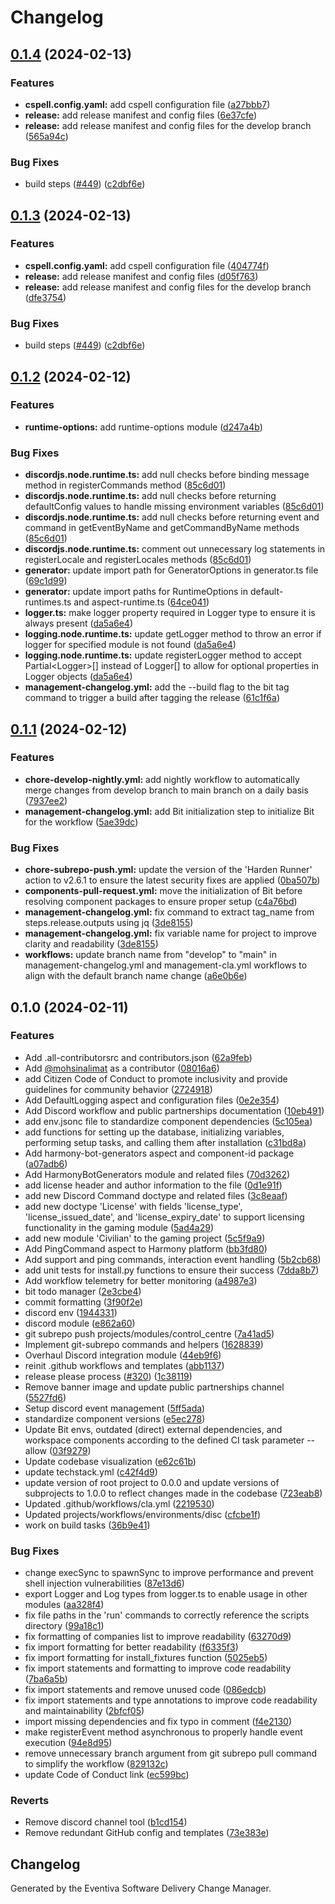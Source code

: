 # Changelog

## [0.1.4](https://github.com/Eventiva/Eventiva/compare/eventiva-v0.1.3...eventiva-v0.1.4) (2024-02-13)


### Features

* **cspell.config.yaml:** add cspell configuration file ([a27bbb7](https://github.com/Eventiva/Eventiva/commit/a27bbb72c89878efd73eae39d5a57f5df602d647))
* **release:** add release manifest and config files ([6e37cfe](https://github.com/Eventiva/Eventiva/commit/6e37cfeb91a3c20df1237924f7cf1c404bd13831))
* **release:** add release manifest and config files for the develop branch ([565a94c](https://github.com/Eventiva/Eventiva/commit/565a94c8f28bf0960536377927cc5df524219121))


### Bug Fixes

* build steps ([#449](https://github.com/Eventiva/Eventiva/issues/449)) ([c2dbf6e](https://github.com/Eventiva/Eventiva/commit/c2dbf6ed88d8e71b96a670bd564a1bb30e384072))

## [0.1.3](https://github.com/Eventiva/Eventiva/compare/eventiva-v0.1.2...eventiva-v0.1.3) (2024-02-13)


### Features

* **cspell.config.yaml:** add cspell configuration file ([404774f](https://github.com/Eventiva/Eventiva/commit/404774f6c03f2705963ec3180a9c245cf590638d))
* **release:** add release manifest and config files ([d05f763](https://github.com/Eventiva/Eventiva/commit/d05f763263299756710beee0560c6cf93f2cd8e3))
* **release:** add release manifest and config files for the develop branch ([dfe3754](https://github.com/Eventiva/Eventiva/commit/dfe3754ec3a5fc8f463e902345dc3bab0c0d6f1d))


### Bug Fixes

* build steps ([#449](https://github.com/Eventiva/Eventiva/issues/449)) ([c2dbf6e](https://github.com/Eventiva/Eventiva/commit/c2dbf6ed88d8e71b96a670bd564a1bb30e384072))

## [0.1.2](https://github.com/Eventiva/Eventiva/compare/eventiva-v0.1.1...eventiva-v0.1.2) (2024-02-12)


### Features

* **runtime-options:** add runtime-options module ([d247a4b](https://github.com/Eventiva/Eventiva/commit/d247a4ba98605277f10f6cebdd6d24545e8face5))


### Bug Fixes

* **discordjs.node.runtime.ts:** add null checks before binding message method in registerCommands method ([85c6d01](https://github.com/Eventiva/Eventiva/commit/85c6d01abdba2377fe7feb3d8cbaafc27e0337a5))
* **discordjs.node.runtime.ts:** add null checks before returning defaultConfig values to handle missing environment variables ([85c6d01](https://github.com/Eventiva/Eventiva/commit/85c6d01abdba2377fe7feb3d8cbaafc27e0337a5))
* **discordjs.node.runtime.ts:** add null checks before returning event and command in getEventByName and getCommandByName methods ([85c6d01](https://github.com/Eventiva/Eventiva/commit/85c6d01abdba2377fe7feb3d8cbaafc27e0337a5))
* **discordjs.node.runtime.ts:** comment out unnecessary log statements in registerLocale and registerLocales methods ([85c6d01](https://github.com/Eventiva/Eventiva/commit/85c6d01abdba2377fe7feb3d8cbaafc27e0337a5))
* **generator:** update import path for GeneratorOptions in generator.ts file ([69c1d99](https://github.com/Eventiva/Eventiva/commit/69c1d99b29d52bc884846860a6bf4ad565134cd8))
* **generator:** update import paths for RuntimeOptions in default-runtimes.ts and aspect-runtime.ts ([64ce041](https://github.com/Eventiva/Eventiva/commit/64ce041fedaea018b98070247ec8e7d6459f3efb))
* **logger.ts:** make logger property required in Logger type to ensure it is always present ([da5a6e4](https://github.com/Eventiva/Eventiva/commit/da5a6e4ec33c452c5917815162aeffb9f32bd2ba))
* **logging.node.runtime.ts:** update getLogger method to throw an error if logger for specified module is not found ([da5a6e4](https://github.com/Eventiva/Eventiva/commit/da5a6e4ec33c452c5917815162aeffb9f32bd2ba))
* **logging.node.runtime.ts:** update registerLogger method to accept Partial&lt;Logger&gt;[] instead of Logger[] to allow for optional properties in Logger objects ([da5a6e4](https://github.com/Eventiva/Eventiva/commit/da5a6e4ec33c452c5917815162aeffb9f32bd2ba))
* **management-changelog.yml:** add the --build flag to the bit tag command to trigger a build after tagging the release ([61c1f6a](https://github.com/Eventiva/Eventiva/commit/61c1f6a4ebca38e4ed91fad17ab30719fdb5d973))

## [0.1.1](https://github.com/Eventiva/Eventiva/compare/eventiva-v0.1.0...eventiva-v0.1.1) (2024-02-12)


### Features

* **chore-develop-nightly.yml:** add nightly workflow to automatically merge changes from develop branch to main branch on a daily basis ([7937ee2](https://github.com/Eventiva/Eventiva/commit/7937ee2b6e2d73d1c5245c3e6e3076e8d229a836))
* **management-changelog.yml:** add Bit initialization step to initialize Bit for the workflow ([5ae39dc](https://github.com/Eventiva/Eventiva/commit/5ae39dc8e85173894b851816066bdf356329c7f0))


### Bug Fixes

* **chore-subrepo-push.yml:** update the version of the 'Harden Runner' action to v2.6.1 to ensure the latest security fixes are applied ([0ba507b](https://github.com/Eventiva/Eventiva/commit/0ba507b5cab27fd5fbef6185a237e260cfade366))
* **components-pull-request.yml:** move the initialization of Bit before resolving component packages to ensure proper setup ([c4a76bd](https://github.com/Eventiva/Eventiva/commit/c4a76bde3697b99afa11e79e8e168da4975b6ef9))
* **management-changelog.yml:** fix command to extract tag_name from steps.release.outputs using jq ([3de8155](https://github.com/Eventiva/Eventiva/commit/3de815529d98ea271fe43811ddf6692d56d53868))
* **management-changelog.yml:** fix variable name for project to improve clarity and readability ([3de8155](https://github.com/Eventiva/Eventiva/commit/3de815529d98ea271fe43811ddf6692d56d53868))
* **workflows:** update branch name from "develop" to "main" in management-changelog.yml and management-cla.yml workflows to align with the default branch name change ([a6e0b6e](https://github.com/Eventiva/Eventiva/commit/a6e0b6e8d91901870b2f0d3e0fe2fdaa58a41cd5))

## 0.1.0 (2024-02-11)


### Features

* Add .all-contributorsrc and contributors.json ([62a9feb](https://github.com/eventiva/eventiva/commit/62a9feb5a776fc31a3c49703fb5db0482e0df73f))
* Add [@mohsinalimat](https://github.com/mohsinalimat) as a contributor ([08016a6](https://github.com/eventiva/eventiva/commit/08016a6aa2885910c6f15d3c26004fb297ffb268))
* add Citizen Code of Conduct to promote inclusivity and provide guidelines for community behavior ([2724918](https://github.com/eventiva/eventiva/commit/2724918e5fc4325d17f7e66330914c9e43c8d932))
* Add DefaultLogging aspect and configuration files ([0e2e354](https://github.com/eventiva/eventiva/commit/0e2e354e5cdcd79c5e13c7f393639fe3b0be7783))
* Add Discord workflow and public partnerships documentation ([10eb491](https://github.com/eventiva/eventiva/commit/10eb49146ee8ca02a1bc5cf8ee2d5fba78b9a53c))
* add env.jsonc file to standardize component dependencies ([5c105ea](https://github.com/eventiva/eventiva/commit/5c105ead87bca3a7bad8265a2053b3cad177ccd6))
* add functions for setting up the database, initializing variables, performing setup tasks, and calling them after installation ([c31bd8a](https://github.com/eventiva/eventiva/commit/c31bd8aec8ee3b2c987991c88f6ee14096af552d))
* Add harmony-bot-generators aspect and component-id package ([a07adb6](https://github.com/eventiva/eventiva/commit/a07adb613bd191f2e1b895b7936d482b028060ce))
* Add HarmonyBotGenerators module and related files ([70d3262](https://github.com/eventiva/eventiva/commit/70d326278f70eeb8a8f19d7023bf8b1c53ac1a89))
* add license header and author information to the file ([0d1e91f](https://github.com/eventiva/eventiva/commit/0d1e91fd55fe1891f94fc5df3f70e84b09ef632a))
* add new Discord Command doctype and related files ([3c8eaaf](https://github.com/eventiva/eventiva/commit/3c8eaafa28ec2bb8b6adfb9e20cabeb00274a806))
* add new doctype 'License' with fields 'license_type', 'license_issued_date', and 'license_expiry_date' to support licensing functionality in the gaming module ([5ad4a29](https://github.com/eventiva/eventiva/commit/5ad4a292fea0ea98204aba6f6dcf2314b354249d))
* add new module 'Civilian' to the gaming project ([5c5f9a9](https://github.com/eventiva/eventiva/commit/5c5f9a9a1e1fbb7ad4d2dddbded39558c62afd73))
* Add PingCommand aspect to Harmony platform ([bb3fd80](https://github.com/eventiva/eventiva/commit/bb3fd80bf8239110b30f89ebc5e4aa73df83d597))
* Add support and ping commands, interaction event handling ([5b2cb68](https://github.com/eventiva/eventiva/commit/5b2cb68f9cc906c8fd402c2e1f68943f955c3a57))
* add unit tests for install.py functions to ensure their success ([7dda8b7](https://github.com/eventiva/eventiva/commit/7dda8b7afac29f94c94de113bfadf0f1b93f4f7a))
* Add workflow telemetry for better monitoring ([a4987e3](https://github.com/eventiva/eventiva/commit/a4987e3c6879b7aa0fd5e4dfa854dda71ff46e20))
* bit todo manager ([2e3cbe4](https://github.com/eventiva/eventiva/commit/2e3cbe4b205b19aa2dc7cba0edeb971e73c689b3))
* commit formatting ([3f90f2e](https://github.com/eventiva/eventiva/commit/3f90f2e4fe5a0a3830f551957660a586e44bfa74))
* discord env ([1944331](https://github.com/eventiva/eventiva/commit/1944331e665ff63739d1863d875a0659e740f88f))
* discord module ([e862a60](https://github.com/eventiva/eventiva/commit/e862a608d076314b232daf6f88f5def176789540))
* git subrepo push projects/modules/control_centre ([7a41ad5](https://github.com/eventiva/eventiva/commit/7a41ad55fb85b5f1b3b0f454b315662ce2d4e76c))
* Implement git-subrepo commands and helpers ([1628839](https://github.com/eventiva/eventiva/commit/16288396a0371e21f1dbdfab0ae6e338c0326121))
* Overhaul Discord integration module ([44eb9f6](https://github.com/eventiva/eventiva/commit/44eb9f6bc0c15097b1972a21dbe00fb638332850))
* reinit .github workflows and templates ([abb1137](https://github.com/eventiva/eventiva/commit/abb11374fd96077f61a5d7f58c91585d0c019df8))
* release please process ([#320](https://github.com/eventiva/eventiva/issues/320)) ([1c38119](https://github.com/eventiva/eventiva/commit/1c381194c332e6142c3ccfcda630fcea494efb4b))
* Remove banner image and update public partnerships channel ([5527fd6](https://github.com/eventiva/eventiva/commit/5527fd6904ba10a031b4e8a94df1548cd4597263))
* Setup discord event management ([5ff5ada](https://github.com/eventiva/eventiva/commit/5ff5ada0ea65eaff1fe83e6478ba29a627ff6513))
* standardize component versions ([e5ec278](https://github.com/eventiva/eventiva/commit/e5ec278eb20ffbf7c09412cede7addfcd0dca127))
* Update Bit envs, outdated (direct) external dependencies, and workspace components according to the defined CI task parameter --allow ([03f9279](https://github.com/eventiva/eventiva/commit/03f9279ebc9f77b8c36486355b43ec291b948afe))
* Update codebase visualization ([e62c61b](https://github.com/eventiva/eventiva/commit/e62c61bb86be9a11b41746bc52d99f9925909cc7))
* update techstack.yml ([c42f4d9](https://github.com/eventiva/eventiva/commit/c42f4d931a05bad5b56de22bd56961304dee5fcc))
* update version of root project to 0.0.0 and update versions of subprojects to 1.0.0 to reflect changes made in the codebase ([723eab8](https://github.com/eventiva/eventiva/commit/723eab8cb062c1d47b7935bff432c2cd6f1234fb))
* Updated .github/workflows/cla.yml ([2219530](https://github.com/eventiva/eventiva/commit/2219530af0ceb9f02c586626e72b77fcd82cb114))
* Updated projects/workflows/environments/disc ([cfcbe1f](https://github.com/eventiva/eventiva/commit/cfcbe1f9b5f6622deafbb20630959ba86b6c5871))
* work on build tasks ([36b9e41](https://github.com/eventiva/eventiva/commit/36b9e41a04173ab6e69dd352e442d2bc4b0dc673))


### Bug Fixes

* change execSync to spawnSync to improve performance and prevent shell injection vulnerabilities ([87e13d6](https://github.com/eventiva/eventiva/commit/87e13d6e7039a728ce863a3927eff17be5471308))
* export Logger and Log types from logger.ts to enable usage in other modules ([aa328f4](https://github.com/eventiva/eventiva/commit/aa328f4b60b80caa714fd404371e6bd51742a37b))
* fix file paths in the 'run' commands to correctly reference the scripts directory ([99a18c1](https://github.com/eventiva/eventiva/commit/99a18c1138e3fbdeb6c0ecfafcfd4b8d47c60253))
* fix formatting of companies list to improve readability ([63270d9](https://github.com/eventiva/eventiva/commit/63270d96191eba315867b3d2ad19ee4b20302044))
* fix import formatting for better readability ([f6335f3](https://github.com/eventiva/eventiva/commit/f6335f3093f3dc990203bb42ce56f2efbac86e82))
* fix import formatting for install_fixtures function ([5025eb5](https://github.com/eventiva/eventiva/commit/5025eb5e37fb19da7e1dd31e83c257bfa66df526))
* fix import statements and formatting to improve code readability ([7ba6a5b](https://github.com/eventiva/eventiva/commit/7ba6a5b999f029bb42a6fd0feaadcb9eeee3f2f4))
* fix import statements and remove unused code ([086edcb](https://github.com/eventiva/eventiva/commit/086edcb422e23923a8d3ed423153dc0f71b7fcb7))
* fix import statements and type annotations to improve code readability and maintainability ([2bfcf05](https://github.com/eventiva/eventiva/commit/2bfcf053b28cfab0c1b9efdca7664bccc5f0e887))
* import missing dependencies and fix typo in comment ([f4e2130](https://github.com/eventiva/eventiva/commit/f4e2130581b14284e4d2c29ddd1cabaeea451eff))
* make registerEvent method asynchronous to properly handle event execution ([94e8d95](https://github.com/eventiva/eventiva/commit/94e8d95ffcf77cb5492854f8518af3fe4083b94f))
* remove unnecessary branch argument from git subrepo pull command to simplify the workflow ([829132c](https://github.com/eventiva/eventiva/commit/829132c6a79459b93869372ce06efbb8b5f5636d))
* update Code of Conduct link ([ec599bc](https://github.com/eventiva/eventiva/commit/ec599bc850474f3ef998eb55cd0068683c67ada2))


### Reverts

* Remove discord channel tool ([b1cd154](https://github.com/eventiva/eventiva/commit/b1cd154d2d0cfd3b63c6974ae7050fc0a8392046))
* Remove redundant GitHub config and templates ([73e383e](https://github.com/eventiva/eventiva/commit/73e383eeb0f4e80531689f91e509428a18f780cf))

## Changelog

Generated by the Eventiva Software Delivery Change Manager.
